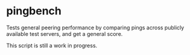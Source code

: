 # pingbench
Tests general peering performance by comparing pings across publicly available test servers, and get a general score.

This script is still a work in progress.
